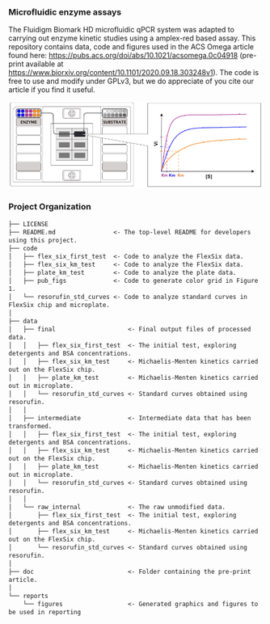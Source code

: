 ### Microfluidic enzyme assays
The Fluidigm Biomark HD microfluidic qPCR system was adapted to carrying out enzyme kinetic studies using a amplex-red based assay. This repository contains data, code and figures used in the ACS Omega article found here: https://pubs.acs.org/doi/abs/10.1021/acsomega.0c04918 (pre-print available at https://www.biorxiv.org/content/10.1101/2020.09.18.303248v1). The code is free to use and modify under GPLv3, but we do appreciate of you cite our article if you find it useful.

![Graphical abstract](/results/figures/TOC.png)


### Project Organization
    ├── LICENSE
    ├── README.md                <- The top-level README for developers using this project.
    ├── code
    │   ├── flex_six_first_test  <- Code to analyze the FlexSix data.
    │   ├── flex_six_km_test     <- Code to analyze the FlexSix data.
    │   ├── plate_km_test        <- Code to analyze the plate data.
    │   ├── pub_figs             <- Code to generate color grid in Figure 1.
    │   └── resorufin_std_curves <- Code to analyze standard curves in FlexSix chip and microplate.
    │
    ├── data
    │   ├── final                    <- Final output files of processed data.
    │   │   ├── flex_six_first_test  <- The initial test, exploring detergents and BSA concentrations.
    │   │   ├── flex_six_km_test     <- Michaelis-Menten kinetics carried out on the FlexSix chip.
    │   │   ├── plate_km_test        <- Michaelis-Menten kinetics carried out in microplate.
    │   │   └── resorufin_std_curves <- Standard curves obtained using resorufin.
    │   │
    │   ├── intermediate             <- Intermediate data that has been transformed.
    │   │   ├── flex_six_first_test  <- The initial test, exploring detergents and BSA concentrations.
    │   │   ├── flex_six_km_test     <- Michaelis-Menten kinetics carried out on the FlexSix chip.
    │   │   ├── plate_km_test        <- Michaelis-Menten kinetics carried out in microplate.
    │   │   └── resorufin_std_curves <- Standard curves obtained using resorufin.
    │   │
    │   └── raw_internal             <- The raw unmodified data.
    │       ├── flex_six_first_test  <- The initial test, exploring detergents and BSA concentrations.
    │       ├── flex_six_km_test     <- Michaelis-Menten kinetics carried out on the FlexSix chip.
    │       └── resorufin_std_curves <- Standard curves obtained using resorufin.
    │
    ├── doc                          <- Folder containing the pre-print article.
    │
    └── reports            
        └── figures                  <- Generated graphics and figures to be used in reporting

